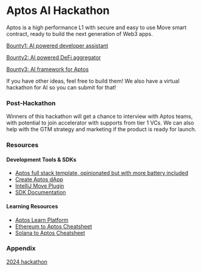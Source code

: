 # Aptos AI Hackathon

Aptos is a high performance L1 with secure and easy to use Move smart contract, ready to build the next generation of Web3 apps.

[Bounty1: AI powered developer assistant](Bounty1.MD)

[Bounty2: AI powered DeFi aggregator](Bounty2.MD)

[Bounty3: AI framework for Aptos](Bounty3.MD)

If you have other ideas, feel free to build them! We also have a virtual hackathon for AI so you can submit for that!

### Post-Hackathon

Winners of this hackathon will get a chance to interview with Aptos teams, with potential to join accelerator with supports from tier 1 VCs. We can also help with the GTM strategy and marketing if the product is ready for launch.

### Resources

#### Development Tools & SDKs

- [Aptos full stack template, opinionated but with more battery included](https://github.com/0xaptosj/aptos-full-stack-template)
- [Create Aptos dApp](https://aptos.dev/en/build/create-aptos-dapp)
- [IntelliJ Move Plugin](https://plugins.jetbrains.com/plugin/14721-move-on-aptos)
- [SDK Documentation](https://aptos.dev/en/build/sdks)

#### Learning Resources

- [Aptos Learn Platform](https://learn.aptoslabs.com/en)
- [Ethereum to Aptos Cheatsheet](https://aptos.dev/en/build/get-started/ethereum-cheatsheet)
- [Solana to Aptos Cheatsheet](https://aptos.dev/en/build/get-started/solana-cheatsheet)

### Appendix

[2024 hackathon](https://github.com/aabdel0181/PBCBounties24)
